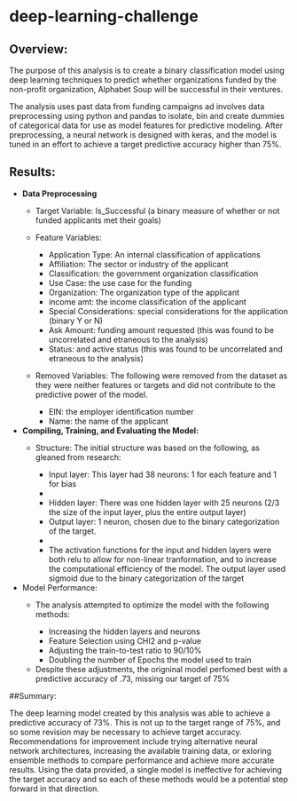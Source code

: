# deep-learning-challenge

## Overview:

The purpose of this analysis is to create a binary classification model using deep learning techniques to predict whether organizations funded by the non-profit organization, Alphabet Soup will be successful in their ventures. 

The analysis uses past data from funding campaigns ad involves data preprocessing using python and pandas to isolate, bin and create dummies of categorical data for use as model features for predictive modeling. After preprocessing, a neural network is designed with keras, and the model is tuned in an effort to achieve a target predictive accuracy higher than 75%. 

## Results:
<ul>
<li><b>Data Preprocessing</b></li>
    <ul>
    <li>Target Variable: Is_Successful (a binary measure of whether or not funded applicants met their goals)</li>
    </ul>
    <ul>
    <li>Feature Variables:</li>
        <ul>
        <li>Application Type: An internal classification of applications</li>
        <li>Affiliation: The sector or industry of the applicant</li>
        <li>Classification: the government organization classification</li>
        <li>Use Case: the use case for the funding</li>
        <li>Organization: The organization type of the applicant</li>
        <li>income amt: the income classification of the applicant</li>
        <li>Special Considerations: special considerations for the application (binary Y or N)</li>
        <li>Ask Amount: funding amount requested (this was found to be uncorrelated and etraneous to the analysis)</li>
        <li>Status: and active status (this was found to be uncorrelated and etraneous to the analysis)</li>
        </ul>
    </ul>
    <ul>
    <li>Removed Variables: The following were removed from the dataset as they were neither features or targets and did not contribute to the predictive power of the model.</li>
        <ul>
        <li>EIN: the employer identification number</li>
        <li>Name: the name of the applicant</li>
        </ul>
    </ul>
    <li><b>Compiling, Training, and Evaluating the Model:</b></li>
        <ul>
        <li>Structure: The initial structure was based on the following, as gleaned from research:</li>
            <ul>
            <li>Input layer: This layer had 38 neurons: 1 for each feature and 1 for bias<li>
            <li>Hidden layer: There was one hidden layer with 25 neurons (2/3 the size of the input layer, plus the entire output layer)
            <li>Output layer: 1 neuron, chosen due to the binary categorization of the target.<li>
            <li>The activation functions for the input and hidden layers were both relu to allow for non-linear tranformation, and to increase the computational efficiency of the model. The output layer used sigmoid due to the binary categorization of the target</li>
            </ul>
        </ul>
        <li>Model Performance:</li>
            <ul>
            <li>The analysis attempted to optimize the model with the following methods:</li>
                <ul>
                <li>Increasing the hidden layers and neurons</li>
                <li>Feature Selection using CHI2 and p-value</li>
                <li>Adjusting the train-to-test ratio to 90/10%</li>
                <li>Doubling the number of Epochs the model used to train</li>
                </ul>
            <li>Despite these adjustments, the origninal model perfomed best with a predictive accuracy of .73, missing our target of 75%
            </ul>
        </ul>
    </ul>
</Ul>

##Summary:

The deep learning model created by this analysis was able to achieve a predictive accuracy of 73%. This is not up to the target range of 75%, and so some revision may be necessary to achieve target accuracy. Recommendations for improvement include trying alternative neural network architectures, increasing the available training data, or exloring ensemble methods to compare performance and achieve more accurate results. Using the data provided, a single model is ineffective for achieving the target accuracy and so each of these methods would be a potential step forward in that direction.  

